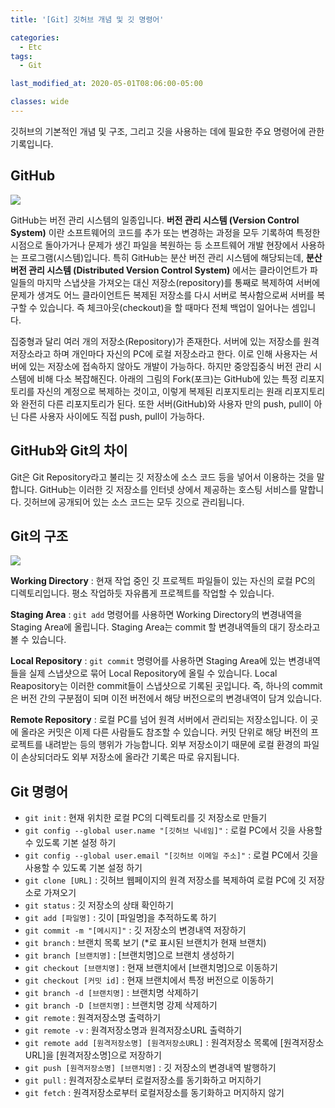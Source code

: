 ```yaml
---
title: '[Git] 깃허브 개념 및 깃 명령어'

categories:
  - Etc
tags:
  - Git

last_modified_at: 2020-05-01T08:06:00-05:00

classes: wide
---
```


깃허브의 기본적인 개념 및 구조, 그리고 깃을 사용하는 데에 필요한 주요 명령어에 관한 기록입니다.

## GitHub

![]({{site.url}}/assets/images/ETC/GIT/github_logo_1.png)

GitHub는 버전 관리 시스템의 일종입니다. **버전 관리 시스템 (Version Control System)** 이란 소프트웨어의 코드를 추가 또는 변경하는 과정을 모두 기록하여 특정한 시점으로 돌아가거나 문제가 생긴 파일을 복원하는 등 소프트웨어 개발 현장에서 사용하는 프로그램(시스템)입니다. 특히 GitHub는 분산 버전 관리 시스템에 해당되는데, **분산 버전 관리 시스템 (Distributed Version Control System)** 에서는 클라이언트가 파일들의 마지막 스냅샷을 가져오는 대신 저장소(repository)를 통째로 복제하여 서버에 문제가 생겨도 어느 클라이언트든 복제된 저장소를 다시 서버로 복사함으로써 서버를 복구할 수 있습니다. 즉 체크아웃(checkout)을 할 때마다 전체 백업이 일어나는 셈입니다.

집중형과 달리 여러 개의 저장소(Repository)가 존재한다. 서버에 있는 저장소를 원격 저장소라고 하며 개인마다 자신의 PC에 로컬 저장소라고 한다. 이로 인해 사용자는 서버에 있는 저장소에 접속하지 않아도 개발이 가능하다. 하지만 중앙집중식 버전 관리 시스템에 비해 다소 복잡해진다. 아래의 그림의 Fork(포크)는 GitHub에 있는 특정 리포지토리를 자신의 계정으로 복제하는 것이고, 이렇게 복제된 리포지토리는 원래 리포지토리와 완전히 다른 리포지토리가 된다. 또한 서버(GitHub)와 사용자 만의 push, pull이 아닌 다른 사용자 사이에도 직접 push, pull이 가능하다.

## GitHub와 Git의 차이

Git은 Git Repository라고 불리는 깃 저장소에 소스 코드 등을 넣어서 이용하는 것을 말합니다. GitHub는 이러한 깃 저장소를 인터넷 상에서 제공하는 호스팅 서비스를 말합니다. 깃허브에 공개되어 있는 소스 코드는 모두 깃으로 관리됩니다.

## Git의 구조

![]({{site.url}}/assets/images/ETC/GIT/git_structure.png)

**Working Directory** :
현재 작업 중인 깃 프로젝트 파일들이 있는 자신의 로컬 PC의 디렉토리입니다.
평소 작업하듯 자유롭게 프로젝트를 작업할 수 있습니다.

**Staging Area** :
`git add` 명령어를 사용하면 Working Directory의 변경내역을 Staging Area에 올립니다.
Staging Area는 commit 할 변경내역들의 대기 장소라고 볼 수 있습니다.

**Local Repository** :
`git commit` 명령어를 사용하면 Staging Area에 있는 변경내역들을 실제 스냅샷으로 묶어 Local Repository에 올릴 수 있습니다.
Local Reapository는 이러한 commit들이 스냅샷으로 기록된 곳입니다.
즉, 하나의 commit은 버전 간의 구분점이 되며 이전 버전에서 해당 버전으로의 변경내역이 담겨 있습니다.

**Remote Repository** :
로컬 PC를 넘어 원격 서버에서 관리되는 저장소입니다.
이 곳에 올라온 커밋은 이제 다른 사람들도 참조할 수 있습니다.
커밋 단위로 해당 버전의 프로젝트를 내려받는 등의 행위가 가능합니다.
외부 저장소이기 때문에 로컬 환경의 파일이 손상되더라도 외부 저장소에 올라간 기록은 따로 유지됩니다.

## Git 명령어
- `git init` : 현재 위치한 로컬 PC의 디렉토리를 깃 저장소로 만들기
- `git config --global user.name "[깃허브 닉네임]"` : 로컬 PC에서 깃을 사용할 수 있도록 기본 설정 하기
- `git config --global user.email "[깃허브 이메일 주소]"` : 로컬 PC에서 깃을 사용할 수 있도록 기본 설정 하기
- `git clone [URL]` : 깃허브 웹페이지의 원격 저장소를 복제하여 로컬 PC에 깃 저장소로 가져오기
- `git status` : 깃 저장소의 상태 확인하기
- `git add [파일명]` : 깃이 [파일명]을 추적하도록 하기
- `git commit -m "[메시지]"` : 깃 저장소의 변경내역 저장하기
- `git branch` : 브랜치 목록 보기 (\*로 표시된 브랜치가 현재 브랜치)
- `git branch [브랜치명]` : [브랜치명]으로 브랜치 생성하기
- `git checkout [브랜치명]` : 현재 브랜치에서 [브랜치명]으로 이동하기
- `git checkout [커밋 id]` : 현재 브랜치에서 특정 버전으로 이동하기
- `git branch -d [브랜치명]` : 브랜치명 삭제하기
- `git branch -D [브랜치명]` : 브랜치명 강제 삭제하기
- `git remote` : 원격저장소명 출력하기
- `git remote -v` : 원격저장소명과 원격저장소URL 출력하기
- `git remote add [원격저장소명] [원격저장소URL]` : 원격저장소 목록에 [원격저장소URL]을 [원격저장소명]으로 저장하기
- `git push [원격저장소명] [브랜치명]` : 깃 저장소의 변경내역 발행하기
- `git pull` : 원격저장소로부터 로컬저장소를 동기화하고 머지하기
- `git fetch` : 원격저장소로부터 로컬저장소를 동기화하고 머지하지 않기
